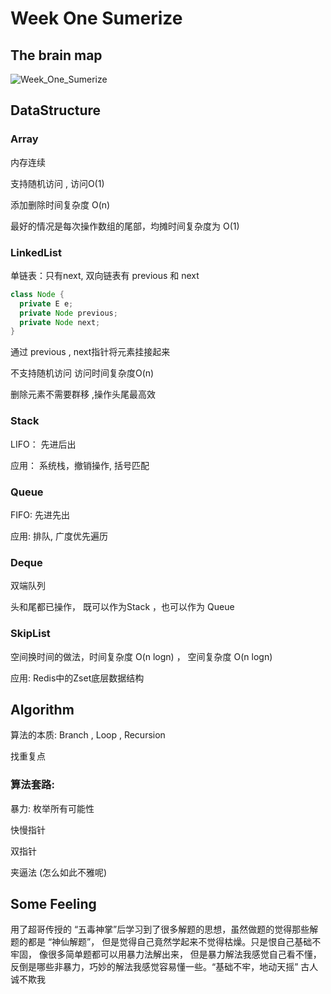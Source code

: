 # Week One Sumerize

## The brain map

![Week_One_Sumerize](https://gitee.com/xiaozefeng/images/raw/master/Week_One_Sumerize.png)



## DataStructure

### Array

内存连续

支持随机访问 , 访问O(1)

添加删除时间复杂度 O(n)

最好的情况是每次操作数组的尾部，均摊时间复杂度为 O(1)



### LinkedList

单链表：只有next, 双向链表有 previous 和 next

```java
class Node {
  private E e;
  private Node previous;
  private Node next;
}
```

通过 previous , next指针将元素挂接起来

不支持随机访问  访问时间复杂度O(n)

删除元素不需要群移 ,操作头尾最高效





### Stack

LIFO： 先进后出

应用： 系统栈，撤销操作, 括号匹配



### Queue

FIFO: 先进先出

应用: 排队, 广度优先遍历



### Deque

双端队列

头和尾都已操作， 既可以作为Stack ，也可以作为 Queue



### SkipList

空间换时间的做法，时间复杂度 O(n logn) ， 空间复杂度 O(n logn)

应用: Redis中的Zset底层数据结构



## Algorithm

算法的本质:  Branch , Loop , Recursion

找重复点



### 算法套路:

暴力:  枚举所有可能性

快慢指针

双指针

夹逼法 (怎么如此不雅呢)





## Some Feeling

用了超哥传授的 “五毒神掌”后学习到了很多解题的思想，虽然做题的觉得那些解题的都是 “神仙解题”， 但是觉得自己竟然学起来不觉得枯燥。只是恨自己基础不牢固， 像很多简单题都可以用暴力法解出来， 但是暴力解法我感觉自己看不懂， 反倒是哪些非暴力，巧妙的解法我感觉容易懂一些。“基础不牢，地动天摇” 古人诚不欺我

